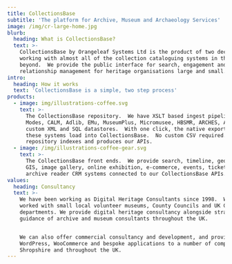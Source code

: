 ```yaml
---
title: CollectionsBase
subtitle: 'The platform for Archive, Museum and Archaeology Services'
image: /img/cr-large-home.jpg
blurb:
  heading: What is CollectionsBase?
  text: >-
    CollectionsBase by Orangeleaf Systems Ltd is the product of two decades of
    working with almost all of the collection cataloguing systems in the UK and
    beyond.  We provide the public interface for search, engagement and customer
    relationship management for heritage organisations large and small.
intro:
  heading: How it works
  text: 'CollectionsBase is a simple, two step process'
products:
  - image: img/illustrations-coffee.svg
    text: >-
      The CollectionsBase repository.  We have XSLT based ingest pipelines for:
      Modes, CALM, Adlib, EMu, MuseumPlus, Micromusee, HBSMR, ARCHES, AtoM and
      custom XML and SQL datastores.  With one click, the native export from
      these systems load into CollectionsBase.  No custom CSV required.  Our
      repository indexes and produces our APIs.
  - image: /img/illustrations-coffee-gear.svg
    text: >-
      The CollectionsBase front ends.  We provide search, timeline, geospatial
      GIS, image gallery, online exhibition, e-commerce, events, ticketing and
      archive reader CRM systems connected to our CollectionsBase APIs.
values:
  heading: Consultancy
  text: >-
    We have been working as Digital Heritage Consultants since 1998.  We've
    worked with small local volunteer museums, County Councils and UK Government
    departments. We provide digital heritage consultancy alongside strategic
    guidance of archive and museum consultants throughout the UK.


    We can also offer commercial consultancy and development, and provide
    WordPress, WooCommerce and bespoke applications to a number of companies in
    Shropshire and throughout the UK.
---
```


